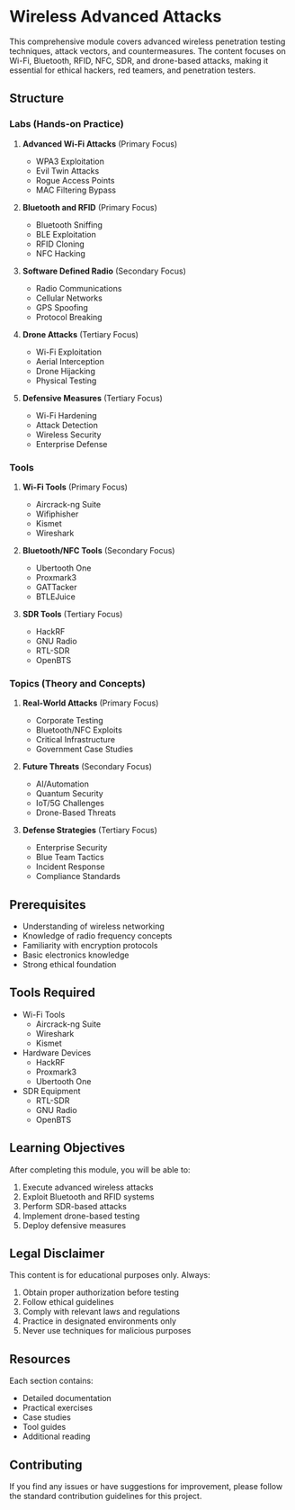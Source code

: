 # Wireless Advanced Attacks

This comprehensive module covers advanced wireless penetration testing techniques, attack vectors, and countermeasures. The content focuses on Wi-Fi, Bluetooth, RFID, NFC, SDR, and drone-based attacks, making it essential for ethical hackers, red teamers, and penetration testers.

## Structure

### Labs (Hands-on Practice)

1. **Advanced Wi-Fi Attacks** (Primary Focus)
   - WPA3 Exploitation
   - Evil Twin Attacks
   - Rogue Access Points
   - MAC Filtering Bypass

2. **Bluetooth and RFID** (Primary Focus)
   - Bluetooth Sniffing
   - BLE Exploitation
   - RFID Cloning
   - NFC Hacking

3. **Software Defined Radio** (Secondary Focus)
   - Radio Communications
   - Cellular Networks
   - GPS Spoofing
   - Protocol Breaking

4. **Drone Attacks** (Tertiary Focus)
   - Wi-Fi Exploitation
   - Aerial Interception
   - Drone Hijacking
   - Physical Testing

5. **Defensive Measures** (Tertiary Focus)
   - Wi-Fi Hardening
   - Attack Detection
   - Wireless Security
   - Enterprise Defense

### Tools

1. **Wi-Fi Tools** (Primary Focus)
   - Aircrack-ng Suite
   - Wifiphisher
   - Kismet
   - Wireshark

2. **Bluetooth/NFC Tools** (Secondary Focus)
   - Ubertooth One
   - Proxmark3
   - GATTacker
   - BTLEJuice

3. **SDR Tools** (Tertiary Focus)
   - HackRF
   - GNU Radio
   - RTL-SDR
   - OpenBTS

### Topics (Theory and Concepts)

1. **Real-World Attacks** (Primary Focus)
   - Corporate Testing
   - Bluetooth/NFC Exploits
   - Critical Infrastructure
   - Government Case Studies

2. **Future Threats** (Secondary Focus)
   - AI/Automation
   - Quantum Security
   - IoT/5G Challenges
   - Drone-Based Threats

3. **Defense Strategies** (Tertiary Focus)
   - Enterprise Security
   - Blue Team Tactics
   - Incident Response
   - Compliance Standards

## Prerequisites

- Understanding of wireless networking
- Knowledge of radio frequency concepts
- Familiarity with encryption protocols
- Basic electronics knowledge
- Strong ethical foundation

## Tools Required

- Wi-Fi Tools
  - Aircrack-ng Suite
  - Wireshark
  - Kismet
- Hardware Devices
  - HackRF
  - Proxmark3
  - Ubertooth One
- SDR Equipment
  - RTL-SDR
  - GNU Radio
  - OpenBTS

## Learning Objectives

After completing this module, you will be able to:

1. Execute advanced wireless attacks
2. Exploit Bluetooth and RFID systems
3. Perform SDR-based attacks
4. Implement drone-based testing
5. Deploy defensive measures

## Legal Disclaimer

This content is for educational purposes only. Always:
1. Obtain proper authorization before testing
2. Follow ethical guidelines
3. Comply with relevant laws and regulations
4. Practice in designated environments only
5. Never use techniques for malicious purposes

## Resources

Each section contains:
- Detailed documentation
- Practical exercises
- Case studies
- Tool guides
- Additional reading

## Contributing

If you find any issues or have suggestions for improvement, please follow the standard contribution guidelines for this project.
